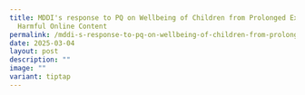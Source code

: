 ```yaml
---
title: MDDI's response to PQ on Wellbeing of Children from Prolonged Exposure to
  Harmful Online Content
permalink: /mddi-s-response-to-pq-on-wellbeing-of-children-from-prolonged-exposure-to-harmful-online-content/
date: 2025-03-04
layout: post
description: ""
image: ""
variant: tiptap
---
```

